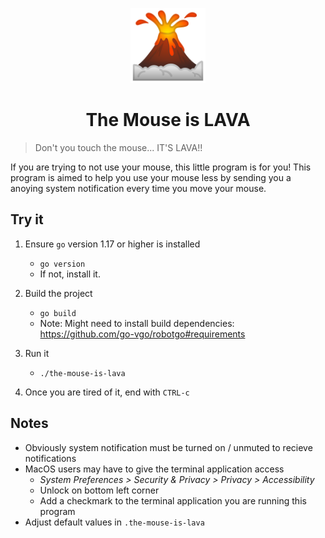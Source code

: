 <p align="center">
  <img width="120" alt="portfolio_view" src="https://raw.githubusercontent.com/ismet55555/the-mouse-is-lava/main/assets/volcano.png">
</p>

<h1 align="center">The Mouse is LAVA</h1>

> Don't you touch the mouse... IT'S LAVA!!

If you are trying to not use your mouse, this little program is for you! This program is aimed to help you use your mouse less by sending you a anoying system notification every time you move your mouse. 

## Try it

1. Ensure `go` version 1.17 or higher is installed
    - `go version`
    - If not, install it.

2. Build the project
    - `go build`
    - Note: Might need to install build dependencies: https://github.com/go-vgo/robotgo#requirements

3. Run it
    - `./the-mouse-is-lava`

4. Once you are tired of it, end with `CTRL-c`


## Notes

- Obviously system notification must be turned on / unmuted to recieve notifications
- MacOS users may have to give the terminal application access
    - *System Preferences > Security & Privacy > Privacy > Accessibility*
    - Unlock on bottom left corner
    - Add a checkmark to the terminal application you are running this program
- Adjust default values in `.the-mouse-is-lava`

